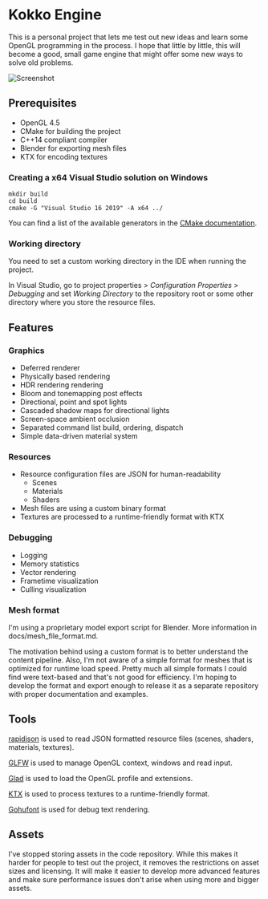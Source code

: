 # Kokko Engine

This is a personal project that lets me test out new ideas and learn some OpenGL programming in the process. I hope that little by little, this will become a good, small game engine that might offer some new ways to solve old problems.

![Screenshot](https://aleksigron.blob.core.windows.net/public/kokko-20201118.jpg)

## Prerequisites
- OpenGL 4.5
- CMake for building the project
- C++14 compliant compiler
- Blender for exporting mesh files
- KTX for encoding textures

### Creating a x64 Visual Studio solution on Windows
```
mkdir build
cd build
cmake -G "Visual Studio 16 2019" -A x64 ../
```

You can find a list of the available generators in the [CMake documentation](https://cmake.org/documentation/). 

### Working directory
You need to set a custom working directory in the IDE when running the project.

In Visual Studio, go to project properties > _Configuration Properties_ > _Debugging_ and set _Working Directory_ to the repository root or some other directory where you store the resource files.

## Features

### Graphics
- Deferred renderer
- Physically based rendering
- HDR rendering rendering
- Bloom and tonemapping post effects
- Directional, point and spot lights
- Cascaded shadow maps for directional lights
- Screen-space ambient occlusion
- Separated command list build, ordering, dispatch
- Simple data-driven material system

### Resources
- Resource configuration files are JSON for human-readability
  - Scenes
  - Materials
  - Shaders
- Mesh files are using a custom binary format
- Textures are processed to a runtime-friendly format with KTX

### Debugging
- Logging
- Memory statistics
- Vector rendering
- Frametime visualization
- Culling visualization

### Mesh format
I'm using a proprietary model export script for Blender. More information in docs/mesh_file_format.md.

The motivation behind using a custom format is to better understand the content pipeline. Also, I'm not aware of a simple format for meshes that is optimized for runtime load speed. Pretty much all simple formats I could find were text-based and that's not good for efficiency. I'm hoping to develop the format and export enough to release it as a separate repository with proper documentation and examples.

## Tools
[rapidjson](https://github.com/Tencent/rapidjson) is used to read JSON formatted resource files (scenes, shaders, materials, textures).

[GLFW](https://github.com/glfw/glfw) is used to manage OpenGL context, windows and read input.

[Glad](https://github.com/Dav1dde/glad) is used to load the OpenGL profile and extensions.

[KTX](https://github.com/KhronosGroup/KTX-Software) is used to process textures to a runtime-friendly format.

[Gohufont](https://github.com/hchargois/gohufont) is used for debug text rendering.

## Assets
I've stopped storing assets in the code repository. While this makes it harder for people to test out the project, it removes the restrictions on asset sizes and licensing. It will make it easier to develop more advanced features and make sure performance issues don't arise when using more and bigger assets.